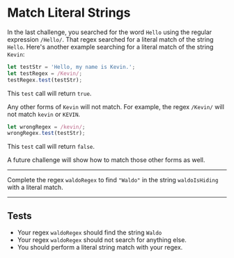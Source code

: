 # Match Literal Strings

In the last challenge, you searched for the word `Hello` using the regular expression `/Hello/`. That regex searched for a literal match of the string `Hello`. Here's another example searching for a literal match of the string `Kevin`:

```js
let testStr = 'Hello, my name is Kevin.';
let testRegex = /Kevin/;
testRegex.test(testStr);
```

This `test` call will return `true`.

Any other forms of `Kevin` will not match. For example, the regex `/Kevin/` will not match `kevin` or `KEVIN`.

```js
let wrongRegex = /kevin/;
wrongRegex.test(testStr);
```

This `test` call will return `false`.

A future challenge will show how to match those other forms as well.

---

Complete the regex `waldoRegex` to find `"Waldo"` in the string `waldoIsHiding` with a literal match.

---

## Tests

- Your regex `waldoRegex` should find the string `Waldo`
- Your regex `waldoRegex` should not search for anything else.
- You should perform a literal string match with your regex.
